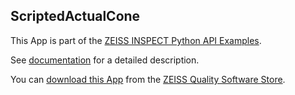 ## ScriptedActualCone

This App is part of the [ZEISS INSPECT Python API Examples](https://zeissiqs.github.io/zeiss-inspect-addon-api/2025/python_examples/index.html).

See [documentation](https://github.com/ZEISS/zeiss-inspect-app-examples/blob/main/AppExamples/scripted_actuals/ScriptedActualCone/doc/Documentation.md) for a detailed description.

You can [download this App](https://software-store.zeiss.com/products/apps/ScriptedActualCone) from the [ZEISS Quality Software Store](https://software-store.zeiss.com).

